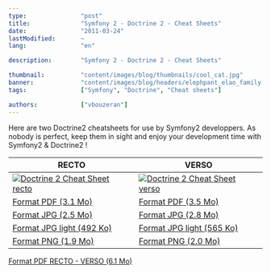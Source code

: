 ```yaml
---
type:               "post"
title:              "Symfony 2 - Doctrine 2 - Cheat Sheets"
date:               "2011-03-24"
lastModified:       ~
lang:               "en"

description:        "Symfony 2 - Doctrine 2 - Cheat Sheets"

thumbnail:          "content/images/blog/thumbnails/cool_cat.jpg"
banner:             "content/images/blog/headers/elephpant_elao_family.jpg"
tags:               ["Symfony", "Doctrine", "Cheat sheets"]

authors:            ["vbouzeran"]
---
```



Here are two Doctrine2 cheatsheets for use by Symfony2 developpers.
As nobody is perfect, keep them in sight and enjoy your development time with Symfony2 & Doctrine2 !

| RECTO | VERSO |
| -- | -- |
| [![Doctrine 2 Cheat Sheet recto](content/images/blog/2011/doctrine2-sheet-recto-preview.jpg)](resources/blog/2011/doctrine2-sheet-recto.pdf) | [![Doctrine 2 Cheat Sheet verso](content/images/blog/2011/doctrine2-sheet-verso-preview.jpg)](content/images/blog/2011/doctrine2-sheet-verso.pdf) |
| [Format PDF (3.1 Mo)](resources/blog/2011/doctrine2-sheet-recto.jpg) | [Format PDF (3.5 Mo)](resources/blog/2011/doctrine2-sheet-verso.pdf) |
| [Format JPG (2.5 Mo)](resources/blog/2011/doctrine2-sheet-recto.jpg) | [Format JPG (2.8 Mo)](resources/blog/2011/doctrine2-sheet-verso.jpg) |
| [Format JPG light (492 Ko)](resources/blog/2011/doctrine2-sheet-recto-light.jpg) | [Format JPG light (565 Ko)](resources/blog/2011/doctrine2-sheet-verso-light.jpg) |
| [Format PNG (1.9 Mo)](resources/blog/2011/doctrine2-sheet-recto.png) | [Format PNG (2.0 Mo)](resources/blog/2011/doctrine2-sheet-verso.png) |

[Format PDF RECTO - VERSO (6.1 Mo)](resources/blog/2011/doctrine2-sheet-all.pdf)
